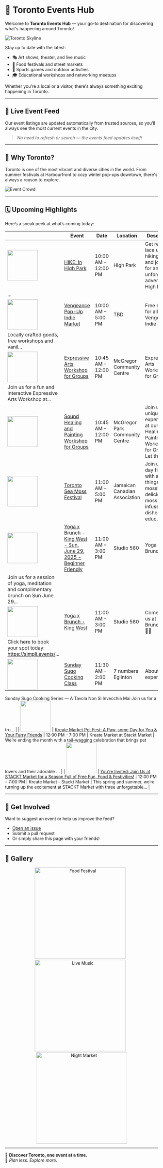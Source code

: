 # 🎉 Toronto Events Hub

Welcome to **Toronto Events Hub** — your go-to destination for discovering what's happening around Toronto!

![Toronto Skyline](https://zahra7.github.io/toronto-event/img/toronto.jpg)

Stay up to date with the latest:

- 🎭 Art shows, theater, and live music
- 🍴 Food festivals and street markets
- 🏃 Sports games and outdoor activities
- 🎓 Educational workshops and networking meetups

Whether you're a local or a visitor, there's always something exciting happening in Toronto.

---

## 🔄 Live Event Feed

Our event listings are updated automatically from trusted sources, so you’ll always see the most current events in the city.

> *No need to refresh or search — the events feed updates itself!*

---

## 📍 Why Toronto?

Toronto is one of the most vibrant and diverse cities in the world. From summer festivals at Harbourfront to cozy winter pop-ups downtown, there's always a reason to explore.

![Event Crowd](https://zahra7.github.io/toronto-event/img/crowd.jpg)

---

## 🗓️ Upcoming Highlights

Here’s a sneak peek at what’s coming today:

<!-- START:events -->

|              | Event | Date | Location | Description |
|--------------|-------|------|----------|-------------|
| <img src="https://display.blogto.com/events/2025/06/01/a8f7e83e-c65e-454b-9235-630517c04984.jpg?cmd=resize_then_crop&h=400&quality=70&w=600" width="100"/> | [HIKE: In High Park](https://www.blogto.com/events/hike-in-high-park-toronto/) | 10:00 AM – 12:00 PM | High Park | ​Get ready to lace up your hiking shoes and join us for an unforgettable adventure in High Park!
... |
| <img src="https://display.blogto.com/events/2025/06/24/1d12a971-5735-4127-95f1-ba06ecf8df3f.jpg?cmd=resize_then_crop&h=400&quality=70&w=600" width="100"/> | [Vengeance Pop-Up Indie Market](https://www.blogto.com/events/vengeance-pop-up-indie-market-toronto/) | 10:00 AM – 5:00 PM | TBD | Free entry for all at the Vengeance Indie Market!
Locally crafted goods, free workshops and vanil... |
| <img src="https://display.blogto.com/events/2025/04/23/810563dc-e90e-424b-b8ab-13ec2b1b022c.jpg?cmd=resize_then_crop&h=400&quality=70&w=600" width="100"/> | [Expressive Arts Workshop for Groups](https://www.blogto.com/events/expressive-arts-workshop-for-groups-toronto-2/) | 10:45 AM – 12:00 PM | McGregor Community Centre | Expressive Arts Workshop for Groups
Join us for a fun and interactive Expressive Arts Workshop at... |
| <img src="https://display.blogto.com/events/2025/06/12/06a2b65e-0a5c-4d66-8fa3-5e88f71b5c54.jpg?cmd=resize_then_crop&h=400&quality=70&w=600" width="100"/> | [Sound Healing and Painting Workshop for Groups](https://www.blogto.com/events/sound-healing-and-painting-workshop-for-groups-toronto/) | 10:45 AM – 12:00 PM | McGregor Park Community Centre | Join us for a unique experience at our Sound Healing and Painting Workshop for Groups! Let the so... |
| <img src="https://display.blogto.com/events/2025/03/01/ccb5dd86-0107-4b75-996a-9032e06163bd.jpg?cmd=resize_then_crop&h=400&quality=70&w=600" width="100"/> | [Toronto Sea Moss Festival](https://www.blogto.com/events/toronto-sea-moss-festival-toronto/) | 11:00 AM – 5:00 PM | Jamaican Canadian Association | Join us for a day filled with all things sea moss! From delicious sea moss-infused dishes to educ... |
| <img src="https://display.blogto.com/events/2025/06/10/66e36f1d-b31b-48d5-bae1-9373681cfc04.jpg?cmd=resize_then_crop&h=400&quality=70&w=600" width="100"/> | [Yoga x Brunch - King West - Sun. June 29, 2025 - Beginner Friendly](https://www.blogto.com/events/yoga-x-brunch-king-west-sun-june-29-2025-beginner-friendly-toronto/) | 11:00 AM – 3:00 PM | Studio 580 | Yoga x Brunch -
Join us for a session of yoga, meditation and complimentary brunch on Sun June 29... |
| <img src="https://display.blogto.com/events/2025/06/17/63aad85a-c060-46d5-b4a0-1d2d99d680e4.jpg?cmd=resize_then_crop&h=400&quality=70&w=600" width="100"/> | [Yoga x Brunch - King West](https://www.blogto.com/events/yoga-x-brunch-king-west-toronto/) | 11:00 AM – 3:00 PM | Studio 580 | Come Join us at Yoga x Brunch! 🧘🏽‍♀️🥐✨
Click here to book your spot today: https://simpli.events/... |
| <img src="https://display.blogto.com/events/2025/06/06/092fcac4-1529-4f02-a042-d1886816cd7e.jpg?cmd=resize_then_crop&h=400&quality=70&w=600" width="100"/> | [Sunday Sugo Cooking Class](https://www.blogto.com/events/sunday-sugo-cooking-class-toronto-2/) | 11:30 AM – 2:00 PM | 7 numbers Eglinton | About the experience
Sunday Sugo Cooking Series — A Tavola Non Si Invecchia Mai
Join us for a tru... |
| <img src="https://display.blogto.com/events/2025/04/17/e9d7137a-23ee-4a99-86bc-971f3e8d17d2.jpg?cmd=resize_then_crop&h=400&quality=70&w=600" width="100"/> | [Kreate Market Pet Fest: A Paw-some Day for You & Your Furry Friends](https://www.blogto.com/events/kreate-market-pet-fest-a-paw-some-day-for-you-your-furry-friends-toronto/) | 12:00 PM – 7:00 PM | Kreate Market at Stackt Market | We’re ending the month with a tail-wagging celebration that brings pet lovers and their adorable ... |
| <img src="https://display.blogto.com/events/2025/04/23/4698c2fa-a39e-4033-a808-26defe19c985.jpg?cmd=resize_then_crop&h=400&quality=70&w=600" width="100"/> | [You're Invited: Join Us at STACKT Market for a Season Full of Free Fun, Food & Festivities!](https://www.blogto.com/events/youre-invited-join-us-at-stackt-market-for-a-season-full-of-free-fun-food-festivities-toronto-3/) | 12:00 PM – 7:00 PM | Kreate Market - Stackt Market | This spring and summer, we’re turning up the excitement at STACKT Market with three unforgettable... |

<!-- END:events -->

---

## 🙌 Get Involved

Want to suggest an event or help us improve the feed?

- [Open an issue](https://github.com/zahra7/toronto-event/issues)
- Submit a pull request
- Or simply share this page with your friends!

---

## 📸 Gallery

<div align="center">
  <img src="https://zahra7.github.io/toronto-event/img/festival.jpg" alt="Food Festival" width="300"/> &nbsp;
  <img src="https://zahra7.github.io/toronto-event/img/music.jpg" alt="Live Music" width="300"/> &nbsp;
  <img src="https://zahra7.github.io/toronto-event/img/market.jpg" alt="Night Market" width="300"/>
</div>

---

📍 **Discover Toronto, one event at a time.**  
🎫 *Plan less. Explore more.*